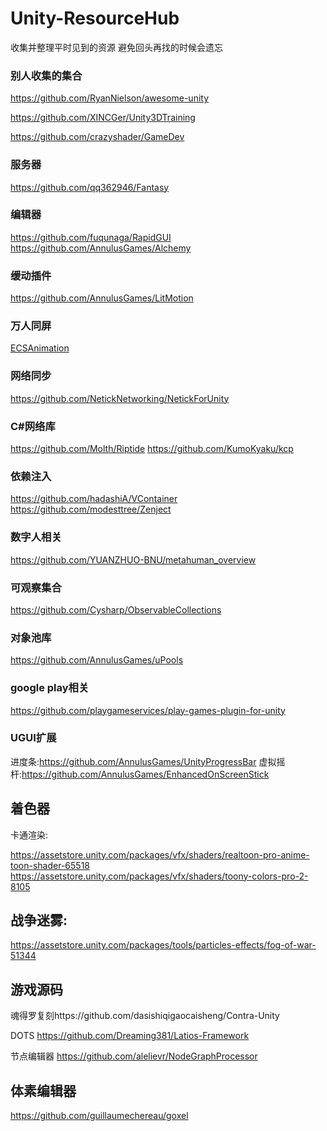 # Unity-ResourceHub
收集并整理平时见到的资源 避免回头再找的时候会遗忘

### 别人收集的集合

https://github.com/RyanNielson/awesome-unity

https://github.com/XINCGer/Unity3DTraining

https://github.com/crazyshader/GameDev

### 服务器
https://github.com/qq362946/Fantasy

### 编辑器
https://github.com/fuqunaga/RapidGUI
https://github.com/AnnulusGames/Alchemy

### 缓动插件
https://github.com/AnnulusGames/LitMotion

### 万人同屏
[ECSAnimation](https://github.com/MrLiuYX/ECSAnimation)

### 网络同步
https://github.com/NetickNetworking/NetickForUnity

### C#网络库
https://github.com/Molth/Riptide
https://github.com/KumoKyaku/kcp

### 依赖注入
https://github.com/hadashiA/VContainer
https://github.com/modesttree/Zenject

### 数字人相关
https://github.com/YUANZHUO-BNU/metahuman_overview

### 可观察集合
https://github.com/Cysharp/ObservableCollections

### 对象池库
https://github.com/AnnulusGames/uPools

### google play相关
https://github.com/playgameservices/play-games-plugin-for-unity

### UGUI扩展
进度条:https://github.com/AnnulusGames/UnityProgressBar
虚拟摇杆:https://github.com/AnnulusGames/EnhancedOnScreenStick

## 着色器
卡通渲染:

https://assetstore.unity.com/packages/vfx/shaders/realtoon-pro-anime-toon-shader-65518
https://assetstore.unity.com/packages/vfx/shaders/toony-colors-pro-2-8105

## 战争迷雾:
https://assetstore.unity.com/packages/tools/particles-effects/fog-of-war-51344

## 游戏源码
魂得罗复刻https://github.com/dasishiqigaocaisheng/Contra-Unity

DOTS
https://github.com/Dreaming381/Latios-Framework

节点编辑器
https://github.com/alelievr/NodeGraphProcessor

## 体素编辑器
https://github.com/guillaumechereau/goxel
